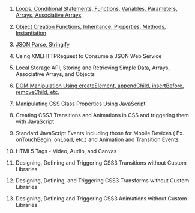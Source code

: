 1. [Loops, Conditional Statements, Functions, Variables, Parameters, Arrays, Associative Arrays](https://Covington-Shey.github.io/Loops-Conditional-Statements-Functions-Variables-Parameters-Arrays-Associative-Arrays.html)

2. [Object Creation Functions, Inheritance, Properties, Methods, Instantiation](https://Covington-Shey.github.io/Object-Creation-Functions-Inheritance-Properties-Methods-Instantiation.html)

3. [JSON Parse, Stringify](https://Covington-Shey.github.io/JSON-Parse-Stringify.html)

4. Using XMLHTTPRequest to Consume a JSON Web Service

5. Local Storage API, Storing and Retrieving Simple Data, Arrays, Associative Arrays, and Objects

6. [DOM Manipulation Using createElement, appendChild, insertBefore, removeChild, etc.](https://Covington-Shey.gethub.io/DOM-manipulation.html)

7. [Manipulating CSS Class Properties Using JavaScript](https://Covington-Shey.github.io/CSS-manipulation-with-javascript.html)

8. Creating CSS3 Transitions and Animations in CSS and triggering them with JavaScript

9. Standard JavaScript Events Including those for Mobile Devices ( Ex. onTouchBegin, onLoad, etc.) and Animation and Transition Events

10. HTML5 Tags - Video, Audio, and Canvas

11. Designing, Defining and Triggering CSS3 Transitions without Custom Libraries

12. Designing, Defining, and Triggering CSS3 Transforms without Custom Libraries

13. Designing, Defining and Triggering CSS3 Animations without Custom Libraries
